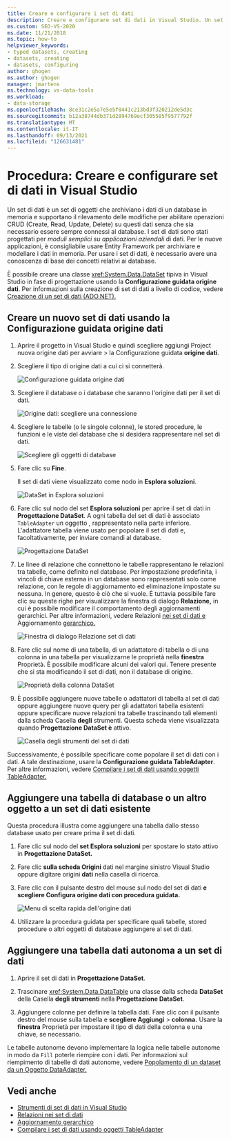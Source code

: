 ```yaml
---
title: Creare e configurare i set di dati
description: Creare e configurare set di dati in Visual Studio. Un set di dati è un set di oggetti che archivia i dati di un database in memoria e supporta operazioni CRUD su questi dati.
ms.custom: SEO-VS-2020
ms.date: 11/21/2018
ms.topic: how-to
helpviewer_keywords:
- typed datasets, creating
- datasets, creating
- datasets, configuring
author: ghogen
ms.author: ghogen
manager: jmartens
ms.technology: vs-data-tools
ms.workload:
- data-storage
ms.openlocfilehash: 8ce31c2e5a7e5e5f0441c213bd3f320212de5d3c
ms.sourcegitcommit: b12a38744db371d2894769ecf305585f9577792f
ms.translationtype: MT
ms.contentlocale: it-IT
ms.lasthandoff: 09/13/2021
ms.locfileid: "126631481"
---
```

# <a name="how-to-create-and-configure-datasets-in-visual-studio"></a>Procedura: Creare e configurare set di dati in Visual Studio

Un set di dati è un set di oggetti che archiviano i dati di un database in memoria e supportano il rilevamento delle modifiche per abilitare operazioni CRUD (Create, Read, Update, Delete) su questi dati senza che sia necessario essere sempre connessi al database. I set di dati sono stati progettati per *moduli semplici su applicazioni aziendali* di dati. Per le nuove applicazioni, è consigliabile usare Entity Framework per archiviare e modellare i dati in memoria. Per usare i set di dati, è necessario avere una conoscenza di base dei concetti relativi ai database.

È possibile creare una classe <xref:System.Data.DataSet> tipiva in Visual Studio in fase di progettazione usando la **Configurazione guidata origine dati**. Per informazioni sulla creazione di set di dati a livello di codice, vedere [Creazione di un set di dati (ADO.NET).](/dotnet/framework/data/adonet/dataset-datatable-dataview/creating-a-dataset)

## <a name="create-a-new-dataset-by-using-the-data-source-configuration-wizard"></a>Creare un nuovo set di dati usando la Configurazione guidata origine dati

1. Aprire il progetto in Visual Studio e quindi scegliere aggiungi Project nuova origine dati per avviare  >   la Configurazione guidata **origine dati**.

2. Scegliere il tipo di origine dati a cui ci si connetterà.

     ![Configurazione guidata origine dati](../data-tools/media/data-source-configuration-wizard.png)

3. Scegliere il database o i database che saranno l'origine dati per il set di dati.

     ![Origine dati: scegliere una connessione](../data-tools/media/data-source-choose-a-connection.png)

4. Scegliere le tabelle (o le singole colonne), le stored procedure, le funzioni e le viste del database che si desidera rappresentare nel set di dati.

     ![Scegliere gli oggetti di database](../data-tools/media/raddata-chose-objects.png)

5. Fare clic su **Fine**.

   Il set di dati viene visualizzato come nodo in **Esplora soluzioni**.

   ![DataSet in Esplora soluzioni](../data-tools/media/dataset-in-solution-explorer.png)

6. Fare clic sul nodo del set **Esplora soluzioni** per aprire il set di dati in **Progettazione DataSet**. A ogni tabella del set di dati è associato `TableAdapter` un oggetto , rappresentato nella parte inferiore. L'adattatore tabella viene usato per popolare il set di dati e, facoltativamente, per inviare comandi al database.

   ![Progettazione DataSet](../data-tools/media/dataset-designer.png)

7. Le linee di relazione che connettono le tabelle rappresentano le relazioni tra tabelle, come definito nel database. Per impostazione predefinita, i vincoli di chiave esterna in un database sono rappresentati solo come relazione, con le regole di aggiornamento ed eliminazione impostate su nessuna. In genere, questo è ciò che si vuole. È tuttavia possibile fare clic su queste righe per visualizzare la finestra di dialogo **Relazione,** in cui è possibile modificare il comportamento degli aggiornamenti gerarchici. Per altre informazioni, vedere Relazioni [nei set di dati e](../data-tools/relationships-in-datasets.md) Aggiornamento [gerarchico.](../data-tools/hierarchical-update.md)

     ![Finestra di dialogo Relazione set di dati](../data-tools/media/raddata-relation-dialog.png)

8. Fare clic sul nome di una tabella, di un adattatore di tabella o di una colonna in una tabella per visualizzarne le proprietà nella **finestra** Proprietà. È possibile modificare alcuni dei valori qui. Tenere presente che si sta modificando il set di dati, non il database di origine.

     ![Proprietà della colonna DataSet](../data-tools/media/dataset-column-properties.png)

9. È possibile aggiungere nuove tabelle o adattatori di tabella al set di dati oppure aggiungere nuove query per gli adattatori tabella esistenti oppure specificare nuove relazioni tra tabelle trascinando tali elementi dalla scheda Casella **degli** strumenti. Questa scheda viene visualizzata quando **Progettazione DataSet è** attivo.

     ![Casella degli strumenti del set di dati](../data-tools/media/raddata-dataset-toolbox.png)

Successivamente, è possibile specificare come popolare il set di dati con i dati. A tale destinazione, usare la **Configurazione guidata TableAdapter**. Per altre informazioni, vedere [Compilare i set di dati usando oggetti TableAdapter.](../data-tools/fill-datasets-by-using-tableadapters.md)

## <a name="add-a-database-table-or-other-object-to-an-existing-dataset"></a>Aggiungere una tabella di database o un altro oggetto a un set di dati esistente

Questa procedura illustra come aggiungere una tabella dallo stesso database usato per creare prima il set di dati.

1. Fare clic sul nodo del **set Esplora soluzioni** per spostare lo stato attivo in **Progettazione DataSet.**

2. Fare clic **sulla scheda Origini** dati nel margine sinistro Visual Studio oppure digitare origini **dati** nella casella di ricerca.

3. Fare clic con il pulsante destro del mouse sul nodo del set di dati **e scegliere Configura origine dati con procedura guidata.**

     ![Menu di scelta rapida dell'origine dati](../data-tools/media/data-source-context-menu.png)

4. Utilizzare la procedura guidata per specificare quali tabelle, stored procedure o altri oggetti di database aggiungere al set di dati.

## <a name="add-a-stand-alone-data-table-to-a-dataset"></a>Aggiungere una tabella dati autonoma a un set di dati

1. Aprire il set di dati in **Progettazione DataSet**.

2. Trascinare <xref:System.Data.DataTable> una classe dalla scheda **DataSet** della Casella **degli strumenti** nella **Progettazione DataSet**.

3. Aggiungere colonne per definire la tabella dati. Fare clic con il pulsante destro del mouse sulla tabella e **scegliere Aggiungi**  >  **colonna.** Usare la **finestra** Proprietà per impostare il tipo di dati della colonna e una chiave, se necessario.

Le tabelle autonome devono implementare la logica nelle tabelle autonome in modo da `Fill` poterle riempire con i dati. Per informazioni sul riempimento di tabelle di dati autonome, vedere [Popolamento di un dataset da un Oggetto DataAdapter.](/dotnet/framework/data/adonet/populating-a-dataset-from-a-dataadapter)

## <a name="see-also"></a>Vedi anche

- [Strumenti di set di dati in Visual Studio](../data-tools/dataset-tools-in-visual-studio.md)
- [Relazioni nei set di dati](../data-tools/relationships-in-datasets.md)
- [Aggiornamento gerarchico](../data-tools/hierarchical-update.md)
- [Compilare i set di dati usando oggetti TableAdapter](../data-tools/fill-datasets-by-using-tableadapters.md)
